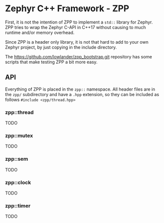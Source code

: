 # Zephyr C++ Framework - ZPP

First, it is not the intention of ZPP to implement a `std::` library for
Zephyr. ZPP tries to wrap the Zephyr C-API in C++17 without causing to much
runtime and/or memory overhead. 

Since ZPP is a header only library, it is not that hard to add to your own
Zephyr project, by just copying in the include directory.

The <https://github.com/lowlander/zpp_bootstrap.git> repository has some
scripts that make testing ZPP a bit more easy.

## API

Everything of ZPP is placed in the `zpp::` namespace. All header files are
in the `zpp/` subdirectory and have a `.hpp` extension, so they can be
included as follows `#include <zpp/thread.hpp>`

### zpp::thread

TODO

### zpp::mutex

TODO

### zpp::sem

TODO

### zpp::clock

TODO

### zpp::timer

TODO


